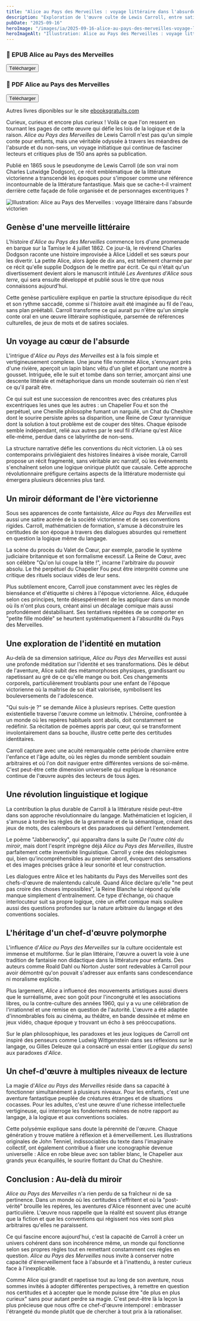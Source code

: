 ```yaml
---
title: "Alice au Pays des Merveilles : voyage littéraire dans l'absurde victorien"
description: "Exploration de l'œuvre culte de Lewis Carroll, entre satire victorienne et quête identitaire, un chef-d'œuvre qui défie la logique et réinvente le langage."
pubDate: "2025-09-16"
heroImage: "/images/ia/2025-09-16-alice-au-pays-des-merveilles-voyage-litteraire-dans-l-absurd-bf4045-hero/2025-09-16-alice-au-pays-des-merveilles-voyage-litteraire-dans-l-absurd-bf4045-hero.png"
heroImageAlt: "Illustration: Alice au Pays des Merveilles : voyage littéraire dans l'absurde victorien"
---
```


<div class="download-grid">
<div class="download-card level-epub ">
  <div class="card-content">
    <h3>📖 EPUB Alice au Pays des Merveilles</h3>
    <button id="btn-epub-alice-au-pays-des-merveilles" class="download-btn" aria-label="Télécharger Alice au Pays des Merveilles (EPUB)">
      Télécharger
    </button>
    <div id="download-container-epub-alice-au-pays-des-merveilles" class="download-container" aria-live="polite" hidden></div>
  </div>
</div>
<div class="download-card level-epub cards-horizontal">
  <div class="card-content">
    <h3>📖 PDF Alice au Pays des Merveilles</h3>
    <button id="btn-pdf-alice-au-pays-des-merveilles" class="download-btn" aria-label="Télécharger Alice au Pays des Merveilles (PDF)">
      Télécharger
    </button>
    <div id="download-container-pdf-alice-au-pays-des-merveilles" class="download-container" aria-live="polite" hidden></div>
  </div>
</div>
</div>

Autres livres diponibles sur le site <a href="https://www.ebooksgratuits.com/" target="_blank" rel="noopener">ebooksgratuits.com</a>

Curieux, curieux et encore plus curieux ! Voilà ce que l'on ressent en tournant les pages de cette œuvre qui défie les lois de la logique et de la raison. *Alice au Pays des Merveilles* de Lewis Carroll n'est pas qu'un simple conte pour enfants, mais une véritable odyssée à travers les méandres de l'absurde et du non-sens, un voyage initiatique qui continue de fasciner lecteurs et critiques plus de 150 ans après sa publication.

Publié en 1865 sous le pseudonyme de Lewis Carroll (de son vrai nom Charles Lutwidge Dodgson), ce récit emblématique de la littérature victorienne a transcendé les époques pour s'imposer comme une référence incontournable de la littérature fantastique. Mais que se cache-t-il vraiment derrière cette façade de folie organisée et de personnages excentriques ?


<picture><source srcset="/images/ia/2025-09-16-alice-au-pays-des-merveilles-voyage-litteraire-dans-l-absurd-bf4045-inline/2025-09-16-alice-au-pays-des-merveilles-voyage-litteraire-dans-l-absurd-bf4045-inline.avif" type="image/avif" /><source srcset="/images/ia/2025-09-16-alice-au-pays-des-merveilles-voyage-litteraire-dans-l-absurd-bf4045-inline/2025-09-16-alice-au-pays-des-merveilles-voyage-litteraire-dans-l-absurd-bf4045-inline.webp" type="image/webp" /><img src="/images/ia/2025-09-16-alice-au-pays-des-merveilles-voyage-litteraire-dans-l-absurd-bf4045-inline/2025-09-16-alice-au-pays-des-merveilles-voyage-litteraire-dans-l-absurd-bf4045-inline.png" alt="Illustration: Alice au Pays des Merveilles : voyage littéraire dans l'absurde victorien" loading="lazy" decoding="async" /></picture>


## Genèse d'une merveille littéraire

L'histoire d'*Alice au Pays des Merveilles* commence lors d'une promenade en barque sur la Tamise le 4 juillet 1862. Ce jour-là, le révérend Charles Dodgson raconte une histoire improvisée à Alice Liddell et ses sœurs pour les divertir. La petite Alice, alors âgée de dix ans, est tellement charmée par ce récit qu'elle supplie Dodgson de le mettre par écrit. Ce qui n'était qu'un divertissement devient alors le manuscrit intitulé *Les Aventures d'Alice sous terre*, qui sera ensuite développé et publié sous le titre que nous connaissons aujourd'hui.

Cette genèse particulière explique en partie la structure épisodique du récit et son rythme saccadé, comme si l'histoire avait été imaginée au fil de l'eau, sans plan préétabli. Carroll transforme ce qui aurait pu n'être qu'un simple conte oral en une œuvre littéraire sophistiquée, parsemée de références culturelles, de jeux de mots et de satires sociales.

## Un voyage au cœur de l'absurde

L'intrigue d'*Alice au Pays des Merveilles* est à la fois simple et vertigineusement complexe. Une jeune fille nommée Alice, s'ennuyant près d'une rivière, aperçoit un lapin blanc vêtu d'un gilet et portant une montre à gousset. Intriguée, elle le suit et tombe dans son terrier, amorçant ainsi une descente littérale et métaphorique dans un monde souterrain où rien n'est ce qu'il paraît être.

Ce qui suit est une succession de rencontres avec des créatures plus excentriques les unes que les autres : un Chapelier Fou et son thé perpétuel, une Chenille philosophe fumant un narguilé, un Chat du Cheshire dont le sourire persiste après sa disparition, une Reine de Cœur tyrannique dont la solution à tout problème est de couper des têtes. Chaque épisode semble indépendant, relié aux autres par le seul fil d'Ariane qu'est Alice elle-même, perdue dans ce labyrinthe de non-sens.

La structure narrative défie les conventions du récit victorien. Là où ses contemporains privilégiaient des histoires linéaires à visée morale, Carroll propose un récit fragmenté, sans véritable arc narratif, où les événements s'enchaînent selon une logique onirique plutôt que causale. Cette approche révolutionnaire préfigure certains aspects de la littérature moderniste qui émergera plusieurs décennies plus tard.

## Un miroir déformant de l'ère victorienne

Sous ses apparences de conte fantaisiste, *Alice au Pays des Merveilles* est aussi une satire acérée de la société victorienne et de ses conventions rigides. Carroll, mathématicien de formation, s'amuse à déconstruire les certitudes de son époque à travers des dialogues absurdes qui remettent en question la logique même du langage.

La scène du procès du Valet de Cœur, par exemple, parodie le système judiciaire britannique et son formalisme excessif. La Reine de Cœur, avec son célèbre "Qu'on lui coupe la tête !", incarne l'arbitraire du pouvoir absolu. Le thé perpétuel du Chapelier Fou peut être interprété comme une critique des rituels sociaux vidés de leur sens.

Plus subtilement encore, Carroll joue constamment avec les règles de bienséance et d'étiquette si chères à l'époque victorienne. Alice, éduquée selon ces principes, tente désespérément de les appliquer dans un monde où ils n'ont plus cours, créant ainsi un décalage comique mais aussi profondément déstabilisant. Ses tentatives répétées de se comporter en "petite fille modèle" se heurtent systématiquement à l'absurdité du Pays des Merveilles.

## Une exploration de l'identité en mutation

Au-delà de sa dimension satirique, *Alice au Pays des Merveilles* est aussi une profonde méditation sur l'identité et ses transformations. Dès le début de l'aventure, Alice subit des métamorphoses physiques, grandissant ou rapetissant au gré de ce qu'elle mange ou boit. Ces changements corporels, particulièrement troublants pour une enfant de l'époque victorienne où la maîtrise de soi était valorisée, symbolisent les bouleversements de l'adolescence.

"Qui suis-je ?" se demande Alice à plusieurs reprises. Cette question existentielle traverse l'œuvre comme un leitmotiv. L'héroïne, confrontée à un monde où les repères habituels sont abolis, doit constamment se redéfinir. Sa récitation de poèmes appris par cœur, qui se transforment involontairement dans sa bouche, illustre cette perte des certitudes identitaires.

Carroll capture avec une acuité remarquable cette période charnière entre l'enfance et l'âge adulte, où les règles du monde semblent soudain arbitraires et où l'on doit naviguer entre différentes versions de soi-même. C'est peut-être cette dimension universelle qui explique la résonance continue de l'œuvre auprès des lecteurs de tous âges.

## Une révolution linguistique et logique

La contribution la plus durable de Carroll à la littérature réside peut-être dans son approche révolutionnaire du langage. Mathématicien et logicien, il s'amuse à tordre les règles de la grammaire et de la sémantique, créant des jeux de mots, des calembours et des paradoxes qui défient l'entendement.

Le poème "Jabberwocky", qui apparaîtra dans la suite *De l'autre côté du miroir*, mais dont l'esprit imprègne déjà *Alice au Pays des Merveilles*, illustre parfaitement cette inventivité linguistique. Carroll y crée des néologismes qui, bien qu'incompréhensibles au premier abord, évoquent des sensations et des images précises grâce à leur sonorité et leur construction.

Les dialogues entre Alice et les habitants du Pays des Merveilles sont des chefs-d'œuvre de malentendu calculé. Quand Alice déclare qu'elle "ne peut pas croire des choses impossibles", la Reine Blanche lui répond qu'elle manque simplement d'entraînement. Ce type d'échange, où chaque interlocuteur suit sa propre logique, crée un effet comique mais soulève aussi des questions profondes sur la nature arbitraire du langage et des conventions sociales.

## L'héritage d'un chef-d'œuvre polymorphe

L'influence d'*Alice au Pays des Merveilles* sur la culture occidentale est immense et multiforme. Sur le plan littéraire, l'œuvre a ouvert la voie à une tradition de fantaisie non didactique dans la littérature pour enfants. Des auteurs comme Roald Dahl ou Norton Juster sont redevables à Carroll pour avoir démontré qu'on pouvait s'adresser aux enfants sans condescendance ni moralisme explicite.

Plus largement, *Alice* a influencé des mouvements artistiques aussi divers que le surréalisme, avec son goût pour l'incongruité et les associations libres, ou la contre-culture des années 1960, qui y a vu une célébration de l'irrationnel et une remise en question de l'autorité. L'œuvre a été adaptée d'innombrables fois au cinéma, au théâtre, en bande dessinée et même en jeux vidéo, chaque époque y trouvant un écho à ses préoccupations.

Sur le plan philosophique, les paradoxes et les jeux logiques de Carroll ont inspiré des penseurs comme Ludwig Wittgenstein dans ses réflexions sur le langage, ou Gilles Deleuze qui a consacré un essai entier (*Logique du sens*) aux paradoxes d'*Alice*.

## Un chef-d'œuvre à multiples niveaux de lecture

La magie d'*Alice au Pays des Merveilles* réside dans sa capacité à fonctionner simultanément à plusieurs niveaux. Pour les enfants, c'est une aventure fantastique peuplée de créatures étranges et de situations cocasses. Pour les adultes, c'est une œuvre d'une richesse intellectuelle vertigineuse, qui interroge les fondements mêmes de notre rapport au langage, à la logique et aux conventions sociales.

Cette polysémie explique sans doute la pérennité de l'œuvre. Chaque génération y trouve matière à réflexion et à émerveillement. Les illustrations originales de John Tenniel, indissociables du texte dans l'imaginaire collectif, ont également contribué à fixer une iconographie devenue universelle : Alice en robe bleue avec son tablier blanc, le Chapelier aux grands yeux écarquillés, le sourire flottant du Chat du Cheshire.

## Conclusion : Au-delà du miroir

*Alice au Pays des Merveilles* n'a rien perdu de sa fraîcheur ni de sa pertinence. Dans un monde où les certitudes s'effritent et où la "post-vérité" brouille les repères, les aventures d'Alice résonnent avec une acuité particulière. L'œuvre nous rappelle que la réalité est souvent plus étrange que la fiction et que les conventions qui régissent nos vies sont plus arbitraires qu'elles ne paraissent.

Ce qui fascine encore aujourd'hui, c'est la capacité de Carroll à créer un univers cohérent dans son incohérence même, un monde qui fonctionne selon ses propres règles tout en remettant constamment ces règles en question. *Alice au Pays des Merveilles* nous invite à conserver notre capacité d'émerveillement face à l'absurde et à l'inattendu, à rester curieux face à l'inexplicable.

Comme Alice qui grandit et rapetisse tout au long de son aventure, nous sommes invités à adopter différentes perspectives, à remettre en question nos certitudes et à accepter que le monde puisse être "de plus en plus curieux" sans pour autant perdre sa magie. C'est peut-être là la leçon la plus précieuse que nous offre ce chef-d'œuvre intemporel : embrasser l'étrangeté du monde plutôt que de chercher à tout prix à la rationaliser.


